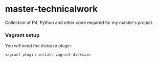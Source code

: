 # master-technicalwork
Collection of P4, Python and other code required for my master's project.


### Vagrant setup
You will need the disksize plugin:

```
vagrant plugin install vagrant-disksize
```

